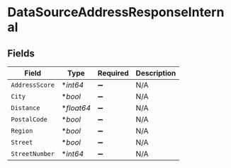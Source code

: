 # DataSourceAddressResponseInternal


## Fields

| Field              | Type               | Required           | Description        |
| ------------------ | ------------------ | ------------------ | ------------------ |
| `AddressScore`     | **int64*           | :heavy_minus_sign: | N/A                |
| `City`             | **bool*            | :heavy_minus_sign: | N/A                |
| `Distance`         | **float64*         | :heavy_minus_sign: | N/A                |
| `PostalCode`       | **bool*            | :heavy_minus_sign: | N/A                |
| `Region`           | **bool*            | :heavy_minus_sign: | N/A                |
| `Street`           | **bool*            | :heavy_minus_sign: | N/A                |
| `StreetNumber`     | **int64*           | :heavy_minus_sign: | N/A                |